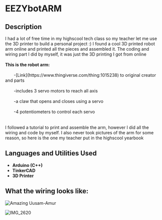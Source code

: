 <h1>EEZYbotARM</h1>

<h2>Description</h2>
I had a lot of free time in my highscool tech class so my teacher let me use the 3D printer to build a personal project :) I found a cool 3D printed robot arm online and printed all the pieces and assembled it. The coding and wiring part I did by myself, it was just the 3D printing I got from online<br />
<br />
<b>This is the robot arm:</b><br /><br />
  &emsp;&emsp;-[Link](https://www.thingiverse.com/thing:1015238) to original creator and parts<br /><br />
  &emsp;&emsp;-includes 3 servo motors to reach all axis<br /><br />
  &emsp;&emsp;-a claw that opens and closes using a servo<br /><br />
  &emsp;&emsp;-4 potentiometers to control each servo<br /><br />
<br />
I followed a tutorial to print and assemble the arm, however I did all the wiring and code by myself. I also never took pictures of the arm for some reason, so here is the one my teacher put in the highscool yearbook<br />

<h2>Languages and Utilities Used</h2>

- <b>Arduino (C++)</b> 
- <b>TinkerCAD</b>
- <b>3D Printer</b>

<h2>What the wiring looks like:</h2>

![Amazing Uusam-Amur](https://github.com/ManavToor/EEZYbotARM/assets/68403400/902f55b4-aef5-4b53-971c-2a2f11f0c0f3)

![IMG_2620](https://github.com/ManavToor/EEZYbotARM/assets/68403400/ab2ab6dd-a4ef-40fe-8b33-069486d80497)



<!--
 ```diff
- text in red
+ text in green
! text in orange
# text in gray
@@ text in purple (and bold)@@
```
--!>
